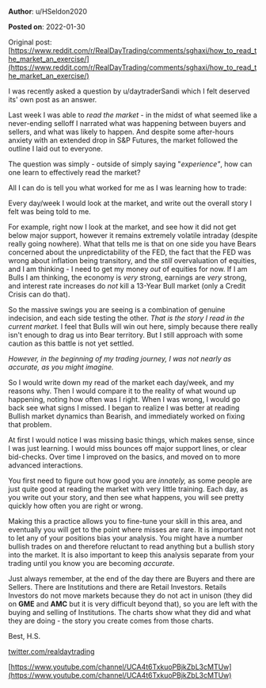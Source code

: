 **Author**: u/HSeldon2020

**Posted on**: 2022-01-30

Original post: [https://www.reddit.com/r/RealDayTrading/comments/sghaxi/how_to_read_the_market_an_exercise/](https://www.reddit.com/r/RealDayTrading/comments/sghaxi/how_to_read_the_market_an_exercise/)

I was recently asked a question by u/daytraderSandi which I felt deserved its' own post as an answer.

Last week I was able to *read the market* \- in the midst of what seemed like a never-ending selloff I narrated what was happening between buyers and sellers, and what was likely to happen.   And despite some after-hours anxiety with an extended drop in S&P Futures, the market followed the outline I laid out to everyone.  

The question was simply - outside of simply saying "*experience"*, how can one learn to effectively read the market?

All I can do is tell you what worked for me as I was learning how to trade: 

Every day/week I would look at the market, and write out the overall story I felt was being told to me.  

For example, right now I look at the market, and see how it did not get below major support, however it remains extremely volatile intraday (despite really going nowhere).  What that tells me is that on one side you have Bears concerned about the unpredictability of the FED, the fact that the FED was wrong about inflation being transitory, and the *still* overvaluation of equities, and I am thinking - I need to get my money *out* of equities for now.  If I am Bulls I am thinking, the economy is *very* strong, earnings are *very* strong, and interest rate increases do *not* kill a 13-Year Bull market (only a Credit Crisis can do that).  

So the massive swings you are seeing is a combination of genuine indecision, and each side testing the other.  *That is the story I read in the current market.*  I feel that Bulls will win out here, simply because there really isn't enough to drag us into Bear territory.  But I still approach with some caution as this battle is not yet settled.

*However, in the beginning of my trading journey, I was not nearly as accurate, as you might imagine.*  

So I would write down my read of the market each day/week, and my reasons why.  Then I would compare it to the reality of what wound up happening, noting how often was I right.  When I was wrong, I would go back see what signs I missed.    I began to realize I was better at reading Bullish market dynamics than Bearish, and immediately worked on fixing that problem.

At first I would notice I was missing basic things, which makes sense, since I was just learning.  I would miss bounces off major support lines, or clear bid-checks.  Over time I improved on the basics, and moved on to more advanced interactions.

You first need to figure out how good you are *innately,* as some people are just quite good at reading the market with very little training.  Each day, as you write out your story, and then see what happens, you will see pretty quickly how often you are right or wrong.  

Making this a practice allows you to fine-tune your skill in this area, and eventually you will get to the point where misses are rare.  It is important not to let any of your positions bias your analysis.  You might have a number bullish trades on and therefore reluctant to read anything but a bullish story into the market.  It is also important to keep this analysis separate from your trading until you know you are becoming *accurate*.  

Just always remember, at the end of the day there are Buyers and there are Sellers.  There are Institutions and there are Retail Investors.  Retails Investors do not move markets because they do not act in unison (they did on **GME** and **AMC** but it is very difficult beyond that), so you are left with the buying and selling of Institutions.   The charts show what they did and what they are doing - the story you create comes from those charts. 

Best, H.S.

[twitter.com/realdaytrading](https://twitter.com/realdaytrading)

[https://www.youtube.com/channel/UCA4t6TxkuoPBjkZbL3cMTUw](https://www.youtube.com/channel/UCA4t6TxkuoPBjkZbL3cMTUw)